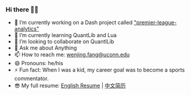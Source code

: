 ### Hi there 👋🤳

- 🔭 I’m currently working on a Dash project called ["premier-league-analytics"](https://github.com/cellsummer/premier-league-analytics)
- 🌱 I’m currently learning QuantLib and Lua
- 👯 I’m looking to collaborate on QuantlLib
- 💬 Ask me about Anything
- 📫 How to reach me: wenjing.fang@uconn.edu
- 😄 Pronouns: he/his
- ⚡ Fun fact: When I was a kid, my career goal was to become a sports commentator. 
- 😎 My full resume: [English Resume](https://cellsummer.github.io/markdown-cv)  | [中文简历](https://cellsummer.github.io/markdown-cv-cn)
